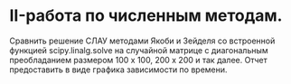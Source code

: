 # II-работа по численным методам.
Сравнить решение СЛАУ методами Якоби и Зейделя со встроенной функцией scipy.linalg.solve на случайной матрице  с диагональным преобладанием размером 100 х 100, 200 х 200 и так далее. Отчет предоставить в виде графика зависимости по времени.
